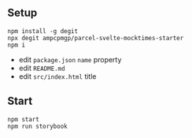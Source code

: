 ## Setup

```shell
npm install -g degit
npx degit ampcpmgp/parcel-svelte-mocktimes-starter
npm i
```

* edit `package.json` `name` property
* edit `README.md`
* edit `src/index.html` title


## Start
```shell
npm start
npm run storybook
```
